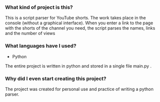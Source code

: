 ### What kind of project is this?
This is a script parser for YouTube shorts. The work takes place in the console (without a graphical interface). When you enter a link to the page with the shorts of the channel you need, the script parses the names, links and the number of views


### What languages have I used?
- Python

The entire project is written in python and stored in a single file main.py .


### Why did I even start creating this project?
The project was created for personal use and practice of writing a python parser.
